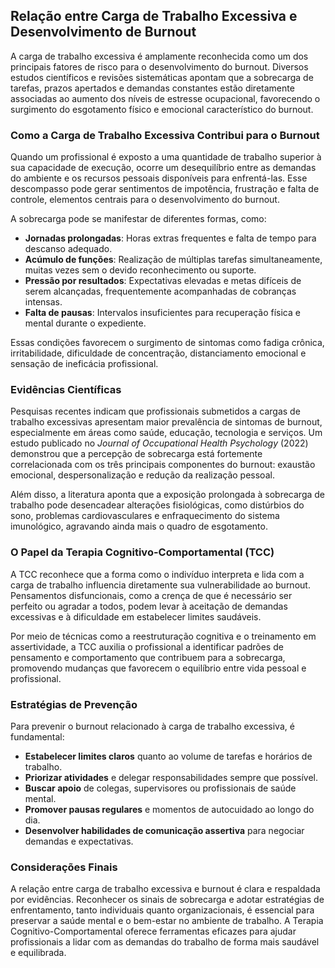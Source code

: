 
## Relação entre Carga de Trabalho Excessiva e Desenvolvimento de Burnout

A carga de trabalho excessiva é amplamente reconhecida como um dos principais fatores de risco para o desenvolvimento do burnout. Diversos estudos científicos e revisões sistemáticas apontam que a sobrecarga de tarefas, prazos apertados e demandas constantes estão diretamente associadas ao aumento dos níveis de estresse ocupacional, favorecendo o surgimento do esgotamento físico e emocional característico do burnout.

### Como a Carga de Trabalho Excessiva Contribui para o Burnout

Quando um profissional é exposto a uma quantidade de trabalho superior à sua capacidade de execução, ocorre um desequilíbrio entre as demandas do ambiente e os recursos pessoais disponíveis para enfrentá-las. Esse descompasso pode gerar sentimentos de impotência, frustração e falta de controle, elementos centrais para o desenvolvimento do burnout.

A sobrecarga pode se manifestar de diferentes formas, como:

- **Jornadas prolongadas**: Horas extras frequentes e falta de tempo para descanso adequado.
- **Acúmulo de funções**: Realização de múltiplas tarefas simultaneamente, muitas vezes sem o devido reconhecimento ou suporte.
- **Pressão por resultados**: Expectativas elevadas e metas difíceis de serem alcançadas, frequentemente acompanhadas de cobranças intensas.
- **Falta de pausas**: Intervalos insuficientes para recuperação física e mental durante o expediente.

Essas condições favorecem o surgimento de sintomas como fadiga crônica, irritabilidade, dificuldade de concentração, distanciamento emocional e sensação de ineficácia profissional.

### Evidências Científicas

Pesquisas recentes indicam que profissionais submetidos a cargas de trabalho excessivas apresentam maior prevalência de sintomas de burnout, especialmente em áreas como saúde, educação, tecnologia e serviços. Um estudo publicado no *Journal of Occupational Health Psychology* (2022) demonstrou que a percepção de sobrecarga está fortemente correlacionada com os três principais componentes do burnout: exaustão emocional, despersonalização e redução da realização pessoal.

Além disso, a literatura aponta que a exposição prolongada à sobrecarga de trabalho pode desencadear alterações fisiológicas, como distúrbios do sono, problemas cardiovasculares e enfraquecimento do sistema imunológico, agravando ainda mais o quadro de esgotamento.

### O Papel da Terapia Cognitivo-Comportamental (TCC)

A TCC reconhece que a forma como o indivíduo interpreta e lida com a carga de trabalho influencia diretamente sua vulnerabilidade ao burnout. Pensamentos disfuncionais, como a crença de que é necessário ser perfeito ou agradar a todos, podem levar à aceitação de demandas excessivas e à dificuldade em estabelecer limites saudáveis.

Por meio de técnicas como a reestruturação cognitiva e o treinamento em assertividade, a TCC auxilia o profissional a identificar padrões de pensamento e comportamento que contribuem para a sobrecarga, promovendo mudanças que favorecem o equilíbrio entre vida pessoal e profissional.

### Estratégias de Prevenção

Para prevenir o burnout relacionado à carga de trabalho excessiva, é fundamental:

- **Estabelecer limites claros** quanto ao volume de tarefas e horários de trabalho.
- **Priorizar atividades** e delegar responsabilidades sempre que possível.
- **Buscar apoio** de colegas, supervisores ou profissionais de saúde mental.
- **Promover pausas regulares** e momentos de autocuidado ao longo do dia.
- **Desenvolver habilidades de comunicação assertiva** para negociar demandas e expectativas.

### Considerações Finais

A relação entre carga de trabalho excessiva e burnout é clara e respaldada por evidências. Reconhecer os sinais de sobrecarga e adotar estratégias de enfrentamento, tanto individuais quanto organizacionais, é essencial para preservar a saúde mental e o bem-estar no ambiente de trabalho. A Terapia Cognitivo-Comportamental oferece ferramentas eficazes para ajudar profissionais a lidar com as demandas do trabalho de forma mais saudável e equilibrada.
```
